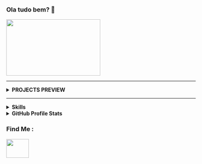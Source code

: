 
### Ola tudo bem? 👋

<img src="https://thumbs.gfycat.com/ExaltedAccomplishedHornedtoad-size_restricted.gif" align="center" height="150" width="250">  


----
<div>
<b>
 <details>
   <summary align="left"><b>PROJECTS PREVIEW<br></b></summary><b>
<ul>
<li>
<div>

<a>
<img src="https://github.com/ViniciusOMattos/HTML-Web-Developer-Bootcamp/blob/main/instagram-landing-page/preview.gif?raw=true" align="center" height="150" width="250">  
</a>

<span>
<img src="https://github.com/ViniciusOMattos/HTML-Web-Developer-Bootcamp/blob/main/netflix-interface/img/preview03.png?raw=true" align="center" height="150" width="250"></span>  

<span>
<img src="https://github.com/ViniciusOMattos/Java/blob/main/Animação.gif?raw=true" align="center" height="150" width="250"></span>


<span>
<img src="https://github.com/ViniciusOMattos/HTML-Web-Developer-Bootcamp/blob/main/snake-game/preview.gif?raw=true?raw=true" align="center" height="150" width="150"></span> 


</a>
</div>
</li>
</b>
</div>




----

<div>
<b>
 <details>
   <summary align="left"><b>Skills<br></b></summary><b>
<ul>
<li>
<div>
    <img src="https://cdn.jsdelivr.net/gh/devicons/devicon/icons/javascript/javascript-original.svg" align="center" height="50" width="60">
    <img src="https://cdn.jsdelivr.net/gh/devicons/devicon/icons/html5/html5-original-wordmark.svg" align="center" height="50" width="60">
    <img src="https://cdn.jsdelivr.net/gh/devicons/devicon/icons/css3/css3-original-wordmark.svg" align="center" height="50" width="60">
    <img src="https://cdn.jsdelivr.net/gh/devicons/devicon/icons/bootstrap/bootstrap-plain-wordmark.svg" align="center" height="50" width="60">
    <img src="https://camo.githubusercontent.com/fbfcb9e3dc648adc93bef37c718db16c52f617ad055a26de6dc3c21865c3321d/68747470733a2f2f7777772e766563746f726c6f676f2e7a6f6e652f6c6f676f732f6769742d73636d2f6769742d73636d2d69636f6e2e737667" align="center" height="50" width="60">
</div>
</li>
</b>
</div>





<div>
<b>
 <details>
   <summary align="left"><b>GitHub Profile Stats <br></b></summary><b>
<ul>
<li>
<div>
    <img src="https://github-readme-stats.vercel.app/api?username=ViniciusOMattos&show_icons=true&theme=dark">
    <img src="https://github-readme-stats.vercel.app/api/top-langs/?username=ViniciusOMattos&layout=compact">
</div>
</li>
</b>
</div>

### Find Me :

<a href="https://www.linkedin.com/in/vinicius-mattos-47a1651a4/">
    <img src="https://cdn.jsdelivr.net/gh/devicons/devicon/icons/linkedin/linkedin-original.svg" align="center" height="50" width="60">
</a>

